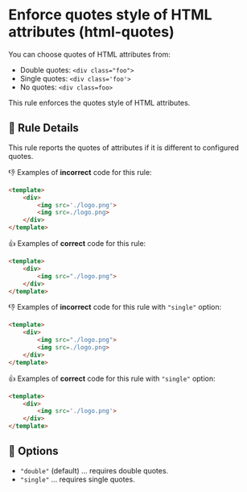 # Enforce quotes style of HTML attributes (html-quotes)

You can choose quotes of HTML attributes from:

- Double quotes: `<div class="foo">`
- Single quotes: `<div class='foo'>`
- No quotes: `<div class=foo>`

This rule enforces the quotes style of HTML attributes.

## :book: Rule Details

This rule reports the quotes of attributes if it is different to configured quotes.

:-1: Examples of **incorrect** code for this rule:

```html
<template>
    <div>
        <img src='./logo.png'>
        <img src=./logo.png>
    </div>
</template>
```

:+1: Examples of **correct** code for this rule:

```html
<template>
    <div>
        <img src="./logo.png">
    </div>
</template>
```

:-1: Examples of **incorrect** code for this rule with `"single"` option:

```html
<template>
    <div>
        <img src="./logo.png">
        <img src=./logo.png>
    </div>
</template>
```

:+1: Examples of **correct** code for this rule with `"single"` option:

```html
<template>
    <div>
        <img src='./logo.png'>
    </div>
</template>
```

## :wrench: Options

- `"double"` (default) ... requires double quotes.
- `"single"` ... requires single quotes.
